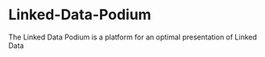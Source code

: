 # Linked-Data-Podium
The Linked Data Podium is a platform for an optimal presentation of Linked Data
